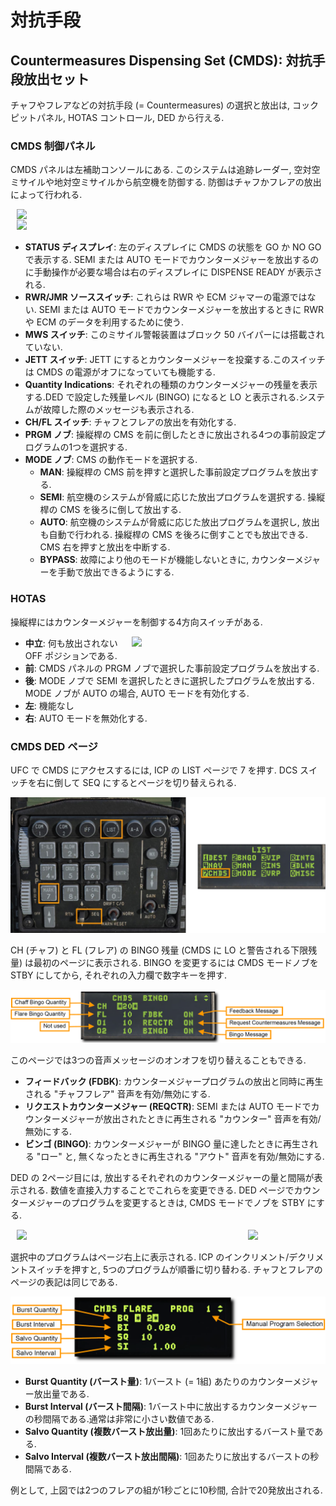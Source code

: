 # 対抗手段

<!-- markdownlint-disable MD033 -->

## Countermeasures Dispensing Set (CMDS): 対抗手段放出セット

チャフやフレアなどの対抗手段 (= Countermeasures) の選択と放出は, コックピットパネル, HOTAS コントロール, DED から行える.

### CMDS 制御パネル

CMDS パネルは左補助コンソールにある.
このシステムは追跡レーダー, 空対空ミサイルや地対空ミサイルから航空機を防御する.
防御はチャフかフレアの放出によって行われる.

<img src="../../images/dcs10-cmds_panel.jpg" align="left" hspace="10" width="350">

</br>

<img src="../../images/dcs_procedure55.jpg" hspace="10" width="150">

- **STATUS ディスプレイ**: 左のディスプレイに CMDS の状態を GO か NO GO で表示する. SEMI または AUTO モードでカウンターメジャーを放出するのに手動操作が必要な場合は右のディスプレイに DISPENSE READY が表示される.
- **RWR/JMR ソーススイッチ**: これらは RWR や ECM ジャマーの電源ではない. SEMI または AUTO モードでカウンターメジャーを放出するときに RWR や ECM のデータを利用するために使う.
- **MWS スイッチ**: このミサイル警報装置はブロック 50 バイパーには搭載されていない.
- **JETT スイッチ**: JETT にするとカウンターメジャーを投棄する.このスイッチは CMDS の電源がオフになっていても機能する.
- **Quantity Indications**: それぞれの種類のカウンターメジャーの残量を表示する.DED で設定した残量レベル (BINGO) になると LO と表示される.システムが故障した際のメッセージも表示される.
- **CH/FL スイッチ**: チャフとフレアの放出を有効化する.
- **PRGM ノブ**: 操縦桿の CMS を前に倒したときに放出される4つの事前設定プログラムの1つを選択する.
- **MODE ノブ**: CMS の動作モードを選択する.
    - **MAN**: 操縦桿の CMS 前を押すと選択した事前設定プログラムを放出する.
    - **SEMI**: 航空機のシステムが脅威に応じた放出プログラムを選択する. 操縦桿の CMS を後ろに倒して放出する.
    - **AUTO**: 航空機のシステムが脅威に応じた放出プログラムを選択し, 放出も自動で行われる. 操縦桿の CMS を後ろに倒すことでも放出できる. CMS 右を押すと放出を中断する.
    - **BYPASS**: 故障により他のモードが機能しないときに, カウンターメジャーを手動で放出できるようにする.

### HOTAS

操縦桿にはカウンターメジャーを制御する4方向スイッチがある.

<img src="../../images/dcs19-hotas_cms.png" align="right" hspace="10" width="300">

- **中立**: 何も放出されない OFF ポジションである.
- **前**: CMDS パネルの PRGM ノブで選択した事前設定プログラムを放出する.
- **後**: MODE ノブで SEMI を選択したときに選択したプログラムを放出する. MODE ノブが AUTO の場合, AUTO モードを有効化する.
- **左**: 機能なし
- **右**: AUTO モードを無効化する.

### CMDS DED ページ

UFC で CMDS にアクセスするには, ICP の LIST ページで 7 を押す.
DCS スイッチを右に倒して SEQ にするとページを切り替えられる.

![dcs20-cmds_ded](../images/dcs20-cmds_ded.jpg)

CH (チャフ) と FL (フレア) の BINGO 残量 (CMDS に LO と警告される下限残量) は最初のページに表示される.
BINGO を変更するには CMDS モードノブを STBY にしてから, それぞれの入力欄で数字キーを押す.

![dcs21-cmds_page](../images/dcs21-cmds_page.png)

このページでは3つの音声メッセージのオンオフを切り替えることもできる.

- **フィードバック (FDBK)**: カウンターメジャープログラムの放出と同時に再生される "チャフフレア" 音声を有効/無効にする.
- **リクエストカウンターメジャー (REQCTR)**: SEMI または AUTO モードでカウンターメジャーが放出されたときに再生される "カウンター" 音声を有効/無効にする.
- **ビンゴ (BINGO)**: カウンターメジャーが BINGO 量に達したときに再生される "ロー" と, 無くなったときに再生される "アウト" 音声を有効/無効にする.

DED の 2ページ目には, 放出するそれぞれのカウンターメジャーの量と間隔が表示される.
数値を直接入力することでこれらを変更できる.
DED ページでカウンターメジャーのプログラムを変更するときは, CMDS モードでノブを STBY にする.

<img src="../../images/dcs22-cmds_knob.jpg" align="left" hspace="10" width="350">

<img src="../../images/dcs_procedure55.jpg" hspace="10" width="150">

</br>

選択中のプログラムはページ右上に表示される.
ICP のインクリメント/デクリメントスイッチを押すと, 5つのプログラムが順番に切り替わる.
チャフとフレアのページの表記は同じである.

![dcs23-cmds_prgm_page](../images/dcs23-cmds_prgm_page.png)

- **Burst Quantity (バースト量)**: 1バースト (= 1組) あたりのカウンターメジャー放出量である.
- **Burst Interval (バースト間隔)**: 1バースト中に放出するカウンターメジャーの秒間隔である.通常は非常に小さい数値である.
- **Salvo Quantity (複数バースト放出量)**: 1回あたりに放出するバースト量である.
- **Salvo Interval (複数バースト放出間隔)**: 1回あたりに放出するバーストの秒間隔である.

例として, 上図では2つのフレアの組が1秒ごとに10秒間, 合計で20発放出される.
